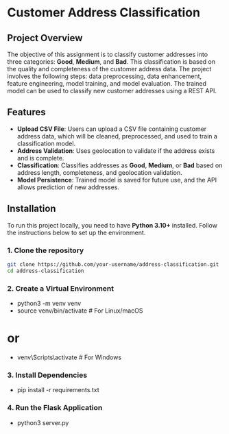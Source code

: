 # Customer Address Classification

## Project Overview

The objective of this assignment is to classify customer addresses into three categories: **Good**, **Medium**, and **Bad**. This classification is based on the quality and completeness of the customer address data. The project involves the following steps: data preprocessing, data enhancement, feature engineering, model training, and model evaluation. The trained model can be used to classify new customer addresses using a REST API.


## Features

- **Upload CSV File**: Users can upload a CSV file containing customer address data, which will be cleaned, preprocessed, and used to train a classification model.
- **Address Validation**: Uses geolocation to validate if the address exists and is complete.
- **Classification**: Classifies addresses as **Good**, **Medium**, or **Bad** based on address length, completeness, and geolocation validation.
- **Model Persistence**: Trained model is saved for future use, and the API allows prediction of new addresses.

## Installation

To run this project locally, you need to have **Python 3.10+** installed. Follow the instructions below to set up the environment.

### 1. Clone the repository

```bash
git clone https://github.com/your-username/address-classification.git
cd address-classification
```

### 2. Create a Virtual Environment

- python3 -m venv venv
- source venv/bin/activate   # For Linux/macOS
# or
- venv\Scripts\activate      # For Windows

### 3. Install Dependencies
- pip install -r requirements.txt


### 4. Run the Flask Application
- python3 server.py
